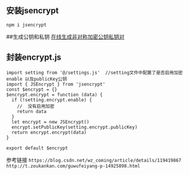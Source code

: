 ## 安装jsencrypt
```
npm i jsencrypt
```
##生成公钥和私钥
[在线生成非对称加密公钥私钥对](http://web.chacuo.net/netrsakeypair)
## 封装encrypt.js
```
import setting from '@/settings.js'  //setting文件中配置了是否启用加密enable 以及publicKey公钥
import { JSEncrypt } from 'jsencrypt'
const $encrypt = {}
$encrypt.encrypt = function (data) {
  if (!setting.encrypt.enable) {
    //  没有启用加密
    return data
  }
  let encrypt = new JSEncrypt()
  encrypt.setPublicKey(setting.encrypt.publicKey)
  return encrypt.encrypt(data)
}

export default $encrypt

```
参考链接 
`https://blog.csdn.net/wz_coming/article/details/119419867`
`http://t.zoukankan.com/guwufeiyang-p-14925898.html`